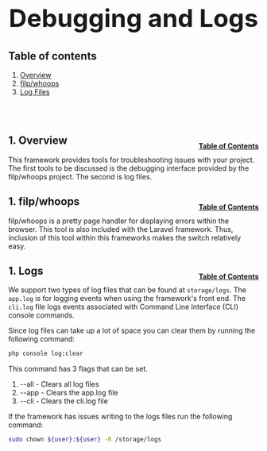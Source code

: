 <h1 style="font-size: 50px; text-align: center;">Debugging and Logs</h1>

## Table of contents
1. [Overview](#overview)
2. [filp/whoops](#whoops)
3. [Log Files](#logs)
<br>
<br>

## 1. Overview <a id="overview"></a><span style="float: right; font-size: 14px; padding-top: 15px;">[Table of Contents](#table-of-contents)</span>
This framework provides tools for troubleshooting issues with your project.  The first tools to be discussed is the debugging interface provided by the filp/whoops project.  The second is log files.
<br>

## 1. filp/whoops <a id="whoops"></a><span style="float: right; font-size: 14px; padding-top: 15px;">[Table of Contents](#table-of-contents)</span>
filp/whoops is a pretty page handler for displaying errors within the browser.  This tool is also included with the Laravel framework.  Thus, inclusion of this tool within this frameworks makes the switch relatively easy.
<br>

## 1. Logs <a id="logs"></a><span style="float: right; font-size: 14px; padding-top: 15px;">[Table of Contents](#table-of-contents)</span>
We support two types of log files that can be found at `storage/logs`.  The `app.log` is for logging events when using the framework's front end.  The `cli.log` file logs events associated with Command Line Interface (CLI) console commands.

Since log files can take up a lot of space you can clear them by running the following command:

```sh
php console log:clear
```

This command has 3 flags that can be set.
1. --all - Clears all log files
2. --app - Clears the app.log file
3. --cli - Clears the cli.log file

If the framework has issues writing to the logs files run the following command:
```sh
sudo chown ${user}:${user} -R /storage/logs
```